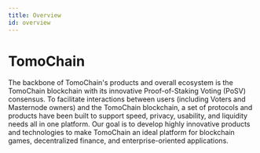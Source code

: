 ```yaml
---
title: Overview
id: overview
---
```


# TomoChain

The backbone of TomoChain's products and overall ecosystem is the TomoChain blockchain with its innovative Proof-of-Staking Voting (PoSV) consensus. To facilitate interactions between users (including Voters and Masternode owners) and the TomoChain blockchain, a set of protocols and products have been built to support speed, privacy, usability, and liquidity needs all in one platform. Our goal is to develop highly innovative products and technologies to make TomoChain an ideal platform for blockchain games, decentralized finance, and enterprise-oriented applications.